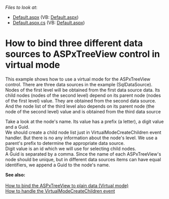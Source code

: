 <!-- default file list -->
*Files to look at*:

* [Default.aspx](./CS/WebSite/Default.aspx) (VB: [Default.aspx](./VB/WebSite/Default.aspx))
* [Default.aspx.cs](./CS/WebSite/Default.aspx.cs) (VB: [Default.aspx](./VB/WebSite/Default.aspx))
<!-- default file list end -->
# How to bind three different data sources to ASPxTreeView control in virtual mode


<p>This example shows how to use a virtual mode for the ASPxTreeView control. There are three data sources in the example (SqlDataSource). Nodes of the first level will be obtained from the first data source data. Its child nodes (nodes of the second level) depend on its parent node (nodes of the first level) value. They are obtained from the second data source. And the node list of the third level also depends on its parent node (the node of the second level) value and is obtained from the third data source</p><p>Take a look at the node's name. Its value has a prefix (a letter), a digit value and a Guid.  <br />
We should create a child node list just in VirtualModeCreateChildren event handler. But there is no any information about the node's level. We use a parent's prefix to determine the appropriate data source.   <br />
Digit value is an id which we will use for selecting child nodes. <br />
A Guid is separated by a comma. Since the name of each ASPxTreeView's node should be unique, but in different data sources items can have equal identifiers, we append a Guid to the node's name.</p><p><strong>See also:</strong><strong><br />
</strong><strong><br />
</strong><a href="https://www.devexpress.com/Support/Center/p/E2872">How to bind the ASPxTreeView to plain data (Virtual mode)</a><br />
<a href="https://www.devexpress.com/Support/Center/p/E2538">How to handle the VirtualModeCreateChildren event</a></p>

<br/>


